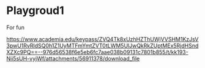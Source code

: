 # Playgroud1
For fun


https://www.academia.edu/keypass/ZVQ4Tk8xUzhHZThUWjVVSHM1KzJsV3pwU1RvRldSQ0h1Z1UyMTFmYmtZVT0tLWM5UlJwQkRkZUptMEx5RjdHSndXZXc9PQ==--976d56538f6e5eb6fc7aae038b09131c7801b855/t/kk193-Nii5sUH-vyjWf/attachments/56911378/download_file
